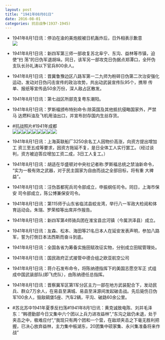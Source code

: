 ```yaml
---
layout: post
title: "1941年08月01日"
date: 2016-08-01
categories: 抗日战争(1937-1945)
---
```


<meta name="referrer" content="no-referrer" />

- 1941年8月1日讯：停泊在渝的美炮舰被日机轰炸后，日外相表示歉意 <br/><img src="https://ww3.sinaimg.cn/large/aca367d8jw1f6en4j8qagj204w0ehdgk.jpg" />

- 1941年8月1日讯：新四军第三师一部收复苏北阜宁、东沟、益林等市镇，迫使“扫 荡”的日伪军退胡垛。同日，该军另一部攻克日伪据点郑潭口，全歼伪 支队长孙礼涛以下官兵800余人。 

- 1941年8月1日讯：晋冀鲁豫边区八路军第一二九师为粉碎日伪第二次治安强化 运动，发动对日伪闪击宣传的政治攻势，共出动武装宣传队95个，携带 传单、报纸等宣传品50余万份，深人敌占区散发。 

- 1941年8月1日讯：第七战区所部克复粤东潮阳。 

- 1941年8月1日讯：罗斯福颁布特别命令:除英国及其他抵抗侵略国家外，严禁马 达燃料油及飞机用油出口，并宣布封存国内生丝存货。 

- #抗战照片#1941年成都 <br/><img src="https://ww3.sinaimg.cn/large/aca367d8gw1f6efsgnze2j20m80n2tb9.jpg" /><img src="https://ww4.sinaimg.cn/large/aca367d8gw1f6eft4h638j20m80hqgnd.jpg" /><img src="https://ww3.sinaimg.cn/large/aca367d8gw1f6eft6zld7j20m80mbjsv.jpg" /><img src="https://ww2.sinaimg.cn/large/aca367d8gw1f6eft88arqj20m80twmz5.jpg" /><img src="https://ww1.sinaimg.cn/large/aca367d8gw1f6eft9xrhhj20m80i4tad.jpg" /><img src="https://ww2.sinaimg.cn/large/aca367d8gw1f6eftc025zj20m80mkq4f.jpg" /><img src="https://ww4.sinaimg.cn/large/aca367d8gw1f6eftdu5q2j20m80rkq4i.jpg" /><img src="https://ww1.sinaimg.cn/large/aca367d8gw1f6eftfx7tqj20m80hqaau.jpg" /><img src="https://ww4.sinaimg.cn/large/aca367d8gw1f6efthnst9j20m80rzacc.jpg" />

- 1941年8月1日讯：上海英联船厂3250余名工人因物价高涨，向资方提出增加工 资三至五成等要求，因资方拖延不复，是日全体工人实行罢工。（经过谈 判，资方被迫答应增加工资二成，3日工人复工。） 

- 1941年8月1日讯：胡适在华盛顿对中央社记者称:罗斯福总统之禁油新命令， “实为一极有效之武器，对于民主国家为自由而战之全部目标，将有重 大裨益”。 

- 1941年8月1日讯：汪伪首都宪兵司令部成立，申振纲任司令。同日，上海市保安 司令部成立，陈公博兼保安司令。 

- 1941年8月1日讯：第115师于山东省临沭县蛟龙湾，举行八一军政大检阅和体育运动会。朱瑞、罗荣桓等出席并作报告。 

- 1941年8月1日讯：新四军第4师骑兵团在淮宝县岔河镇（今属洪泽县）成立。 

- 1941年8月1日讯：友森、松本、海田等21名日本人在延安发表声明，参加八路 军，誓为打倒日本法西斯而奋斗到底。 

- 1941年8月1日讯：全国各省为筹备实施田赋改征实物，分别成立田赋管理处。 

- 1941年8月1日讯：国民政府正式接管中德合组之欧亚航空公司 

- 1941年8月1日讯：蒋介石发布命令，将陈纳德指挥下的美国志愿空军正 式组成中国武装部队(即飞虎队），由陈纳德任总指挥。 

- 1941年8月1日讯：晋察冀军区第1军分区主力一部在地方武装配合下，发动民兵、群众7万余人，在易县至满城、易县至涞源间发起破击战。先后毙伤日伪军100余人，毁敌碉堡5座、汽车2辆，平沟、破路60余公里。 

- #苏北苏中1941年夏季反扫荡#1941年8月1日讯：黄克诚致电陈、刘并毛泽东：“韩德勤部今日又集中六个团以上兵力进攻益林”,“东沟之敌仍未退，处于夹击之中，极难应付”,“我现只有两个团和一个营，在敌顽夹击之下毫无胜利把握，已决心放弃益林，主力集中板湖东，20团集中硕家集、永兴集准备将来作战” 

